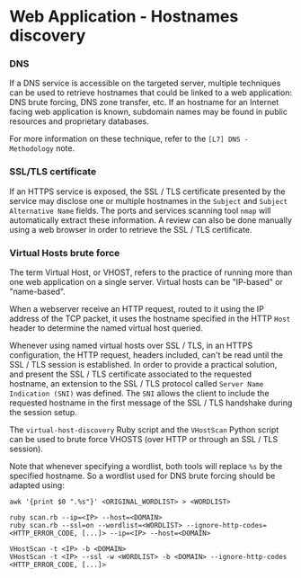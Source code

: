 # Web Application - Hostnames discovery

### DNS

If a DNS service is accessible on the targeted server, multiple techniques can
be used to retrieve hostnames that could be linked to a web application: DNS
brute forcing, DNS zone transfer, etc. If an hostname for an Internet facing
web application is known, subdomain names may be found in public resources and
proprietary databases.    

For more information on these technique, refer to the
`[L7] DNS - Methodology` note.   

### SSL/TLS certificate

If an HTTPS service is exposed, the SSL / TLS certificate presented by the
service may disclose one or multiple hostnames in the `Subject` and
`Subject Alternative Name` fields. The ports and services scanning tool
`nmap` will automatically extract these information. A review can also be done
manually using a web browser in order to retrieve the SSL / TLS certificate.

### Virtual Hosts brute force

The term Virtual Host, or VHOST, refers to the practice of running more than
one web application on a single server. Virtual hosts can be "IP-based" or
"name-based".

When a webserver receive an HTTP request, routed to it using the IP address of
the TCP packet, it uses the hostname specified in the HTTP `Host` header to
determine the named virtual host queried.

Whenever using named virtual hosts over SSL / TLS, in an HTTPS configuration,
the HTTP request, headers included, can't be read until the SSL / TLS session
is established. In order to provide a practical solution, and present the SSL /
TLS certificate associated to the requested hostname, an extension to the SSL /
TLS protocol called `Server Name Indication (SNI)` was defined. The `SNI`
allows the client to include the requested hostname in the first message of
the SSL / TLS handshake during the session setup.

The `virtual-host-discovery` Ruby script and the `VHostScan` Python script can
be used to brute force VHOSTS (over HTTP or through an SSL / TLS session).

Note that whenever specifying a wordlist, both tools will replace `%s` by the
specified hostname. So a wordlist used for DNS brute forcing should be adapted
using:

```
awk '{print $0 ".%s"}' <ORIGINAL_WORDLIST> > <WORDLIST>
```  

```
ruby scan.rb --ip=<IP> --host=<DOMAIN>
ruby scan.rb --ssl=on --wordlist=<WORDLIST> --ignore-http-codes=<HTTP_ERROR_CODE, [...]> --ip=<IP> --host=<DOMAIN>

VHostScan -t <IP> -b <DOMAIN>
VHostScan -t <IP> --ssl -w <WORDLIST> -b <DOMAIN> --ignore-http-codes <HTTP_ERROR_CODE, [...]>
```
